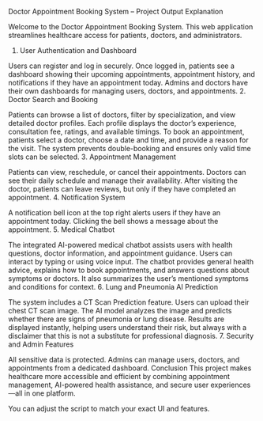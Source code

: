 Doctor Appointment Booking System – Project Output Explanation

Welcome to the Doctor Appointment Booking System. This web application streamlines healthcare access for patients, doctors, and administrators.

1. User Authentication and Dashboard

Users can register and log in securely.
Once logged in, patients see a dashboard showing their upcoming appointments, appointment history, and notifications if they have an appointment today.
Admins and doctors have their own dashboards for managing users, doctors, and appointments.
2. Doctor Search and Booking

Patients can browse a list of doctors, filter by specialization, and view detailed doctor profiles.
Each profile displays the doctor’s experience, consultation fee, ratings, and available timings.
To book an appointment, patients select a doctor, choose a date and time, and provide a reason for the visit.
The system prevents double-booking and ensures only valid time slots can be selected.
3. Appointment Management

Patients can view, reschedule, or cancel their appointments.
Doctors can see their daily schedule and manage their availability.
After visiting the doctor, patients can leave reviews, but only if they have completed an appointment.
4. Notification System

A notification bell icon at the top right alerts users if they have an appointment today.
Clicking the bell shows a message about the appointment.
5. Medical Chatbot

The integrated AI-powered medical chatbot assists users with health questions, doctor information, and appointment guidance.
Users can interact by typing or using voice input.
The chatbot provides general health advice, explains how to book appointments, and answers questions about symptoms or doctors.
It also summarizes the user’s mentioned symptoms and conditions for context.
6. Lung and Pneumonia AI Prediction

The system includes a CT Scan Prediction feature.
Users can upload their chest CT scan image.
The AI model analyzes the image and predicts whether there are signs of pneumonia or lung disease.
Results are displayed instantly, helping users understand their risk, but always with a disclaimer that this is not a substitute for professional diagnosis.
7. Security and Admin Features

All sensitive data is protected.
Admins can manage users, doctors, and appointments from a dedicated dashboard.
Conclusion This project makes healthcare more accessible and efficient by combining appointment management, AI-powered health assistance, and secure user experiences—all in one platform.

You can adjust the script to match your exact UI and features.
